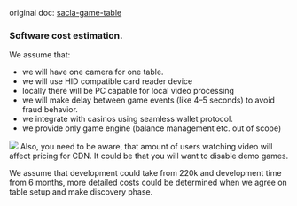 original doc: [sacla-game-table](./sacla-game-table)


### Software cost estimation.
We assume that:
- we will have one camera for one table.
- we will use HID compatible card reader device
- locally there will be PC capable for local video processing
- we will make delay between game events (like 4–5 seconds) to avoid fraud behavior.
- we integrate with casinos using seamless wallet protocol.
- we provide only game engine (balance management etc. out of scope)

[![](https://mermaid.ink/img/pako:eNplVEmP2jAU_iuWT1SCURa25FCJQovmMBokRj106MEkD4hIbGQ7bSnhv8_zEraJBLKd971vsZ0TzUQONKVbyQ478jZbcYKPqtd-ga1LmEhgbn0GrHw3fyB_k17vazNlB11LID-LHAQRG7JlFTRkyqoO_kCyLx64zCQA91hSCV5o4XqQZrkTfy2QFHwjGlNzpZu0mEleFdwjMsG1FGVJtNFHFGhd8K1qHGLBOJSdWxg5mCWvBXj-4HKO3JPF8w2pbeG43h4o5t9Ytneldvhu0MSMsLHXt5DiDyZyY6pNwAExG29dY7aVi-9z69saDLWslQbZcXMU0654X9OyAK7Rh9fAlLLchK1FrYk44HZg6ITxnKxB39FdMlmU7Iip9Xq2xwvbozVTe2necSOCwwuvVdFivKW5PQiu3Wd9tvIHQL42Np1Av5ea6VrdI-9FPePZcckqUKoQvCGvk0PReW0NXqVddrg175bNYyA3QflWNrAuqRXSrVnJeAYEdNbcRPWwO5gOkaDqUjsZlzxpFy9VkdNUyxq6FC9DxcyUnkzJiuodVLCiKQ5zJvcruuJnxOBJ_SVE1cKkqLc7mm5YqXBWH3KmYVYwdHUtQTKQU1FzTdMoGNseND3RfzQNh09hFCWjOBgNxkEcxvj2SNP-6CkZDAdREIVhEkSD8fDcpf8tbfA0GiZJPA76ozgM-3GCCFZrsTzyrGWE3NzeF_flsB-QVtp3-8brPX8AHppoLg?type=png)](https://mermaid.live/edit#pako:eNplVEmP2jAU_iuWT1SCURa25FCJQovmMBokRj106MEkD4hIbGQ7bSnhv8_zEraJBLKd971vsZ0TzUQONKVbyQ478jZbcYKPqtd-ga1LmEhgbn0GrHw3fyB_k17vazNlB11LID-LHAQRG7JlFTRkyqoO_kCyLx64zCQA91hSCV5o4XqQZrkTfy2QFHwjGlNzpZu0mEleFdwjMsG1FGVJtNFHFGhd8K1qHGLBOJSdWxg5mCWvBXj-4HKO3JPF8w2pbeG43h4o5t9Ytneldvhu0MSMsLHXt5DiDyZyY6pNwAExG29dY7aVi-9z69saDLWslQbZcXMU0654X9OyAK7Rh9fAlLLchK1FrYk44HZg6ITxnKxB39FdMlmU7Iip9Xq2xwvbozVTe2necSOCwwuvVdFivKW5PQiu3Wd9tvIHQL42Np1Av5ea6VrdI-9FPePZcckqUKoQvCGvk0PReW0NXqVddrg175bNYyA3QflWNrAuqRXSrVnJeAYEdNbcRPWwO5gOkaDqUjsZlzxpFy9VkdNUyxq6FC9DxcyUnkzJiuodVLCiKQ5zJvcruuJnxOBJ_SVE1cKkqLc7mm5YqXBWH3KmYVYwdHUtQTKQU1FzTdMoGNseND3RfzQNh09hFCWjOBgNxkEcxvj2SNP-6CkZDAdREIVhEkSD8fDcpf8tbfA0GiZJPA76ozgM-3GCCFZrsTzyrGWE3NzeF_flsB-QVtp3-8brPX8AHppoLg)
Also, you need to be aware, that amount of users watching video will affect pricing for CDN. It could be that you will want to disable demo games.

We assume that development could take from 220k and development time from 6 months, more detailed costs could be determined when we agree on table setup and make discovery phase.